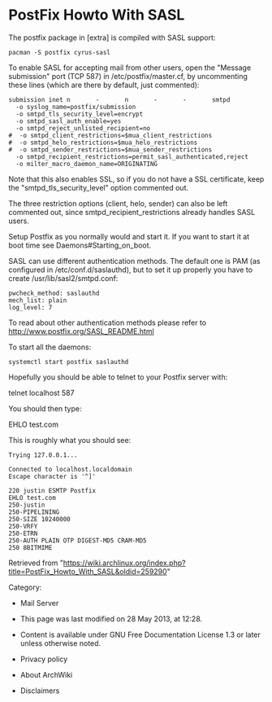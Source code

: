 PostFix Howto With SASL
=======================

  
 The postfix package in [extra] is compiled with SASL support:

    pacman -S postfix cyrus-sasl

To enable SASL for accepting mail from other users, open the "Message
submission" port (TCP 587) in /etc/postfix/master.cf, by uncommenting
these lines (which are there by default, just commented):

    submission inet n       -       n       -       -       smtpd
      -o syslog_name=postfix/submission
      -o smtpd_tls_security_level=encrypt
      -o smtpd_sasl_auth_enable=yes
      -o smtpd_reject_unlisted_recipient=no
    #  -o smtpd_client_restrictions=$mua_client_restrictions
    #  -o smtpd_helo_restrictions=$mua_helo_restrictions
    #  -o smtpd_sender_restrictions=$mua_sender_restrictions
      -o smtpd_recipient_restrictions=permit_sasl_authenticated,reject
      -o milter_macro_daemon_name=ORIGINATING

Note that this also enables SSL, so if you do not have a SSL
certificate, keep the "smtpd_tls_security_level" option commented out.

The three restriction options (client, helo, sender) can also be left
commented out, since smtpd_recipient_restrictions already handles SASL
users.

Setup Postfix as you normally would and start it. If you want to start
it at boot time see Daemons#Starting_on_boot.

SASL can use different authentication methods. The default one is PAM
(as configured in /etc/conf.d/saslauthd), but to set it up properly you
have to create /usr/lib/sasl2/smtpd.conf:

    pwcheck_method: saslauthd
    mech_list: plain
    log_level: 7

To read about other authentication methods please refer to
http://www.postfix.org/SASL_README.html

To start all the daemons:

    systemctl start postfix saslauthd

Hopefully you should be able to telnet to your Postfix server with:

telnet localhost 587

You should then type:

EHLO test.com

This is roughly what you should see:

    Trying 127.0.0.1...

    Connected to localhost.localdomain
    Escape character is '^]'

    220 justin ESMTP Postfix
    EHLO test.com
    250-justin
    250-PIPELINING
    250-SIZE 10240000
    250-VRFY
    250-ETRN
    250-AUTH PLAIN OTP DIGEST-MD5 CRAM-MD5
    250 8BITMIME

Retrieved from
"https://wiki.archlinux.org/index.php?title=PostFix_Howto_With_SASL&oldid=259290"

Category:

-   Mail Server

-   This page was last modified on 28 May 2013, at 12:28.
-   Content is available under GNU Free Documentation License 1.3 or
    later unless otherwise noted.
-   Privacy policy
-   About ArchWiki
-   Disclaimers
